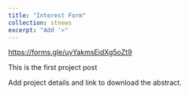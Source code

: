 ```yaml
---
title: "Interest Form"
collection: stnews
excerpt: "Add '>"
---
```

https://forms.gle/uyYakmsEidXg5oZt9

This is the first project post


Add project details and link to download the abstract. 
